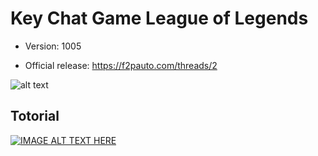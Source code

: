 # Key Chat Game League of Legends

- Version: 1005

- Official release: https://f2pauto.com/threads/2

![alt text](https://i.ytimg.com/vi/9L9zVGtt1fw/hqdefault.jpg)

## Totorial

[![IMAGE ALT TEXT HERE](https://img.youtube.com/vi/kHqL5imeDaI/0.jpg)](https://www.youtube.com/watch?v=kHqL5imeDaI)


